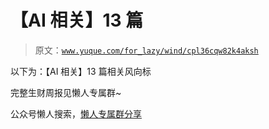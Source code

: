 # 【AI 相关】13 篇

> 原文：[`www.yuque.com/for_lazy/wind/cpl36cqw82k4aksh`](https://www.yuque.com/for_lazy/wind/cpl36cqw82k4aksh)

以下为：【AI 相关】13 篇相关风向标

完整生财周报见懒人专属群~

公众号懒人搜索，[懒人专属群分享](https://lazybook.fun/#/blog/group)